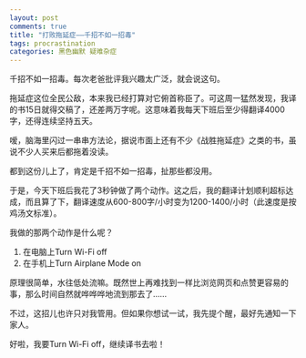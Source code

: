 ```yaml
---
layout: post
comments: true
title: "打败拖延症——千招不如一招毒"
tags: procrastination
categories: 黑色幽默 疑难杂症
---
```


千招不如一招毒。每次老爸批评我兴趣太广泛，就会说这句。

拖延症这位全民公敌，本来我已经打算对它俯首称臣了。可这周一猛然发现，我译的书15日就得交稿了，还差两万字呢。这意味着我每天下班后至少得翻译4000字，还得连续坚持五天。

嗳，脑海里闪过一串串方法论，据说市面上还有不少《战胜拖延症》之类的书，虽说不少人买来后都拖着没读。

都到这份儿上了，肯定是千招不如一招毒，扯那些都没用。

于是，今天下班后我花了3秒钟做了两个动作。这之后，我的翻译计划顺利超标达成，而且算了下，翻译速度从600-800字/小时变为1200-1400/小时（此速度是按鸡汤文标准）。

我做的那两个动作是什么呢？

1. 在电脑上Turn Wi-Fi off
2. 在手机上Turn Airplane Mode on 

原理很简单，水往低处流嘛。既然世上再难找到一样比浏览网页和点赞更容易的事，那么时间自然就哗哗哗地流到那去了……

不过，这招儿也许只对我管用。但如果你想试一试，我先提个醒，最好先通知一下家人。

好啦，我要Turn Wi-Fi off，继续译书去啦！



